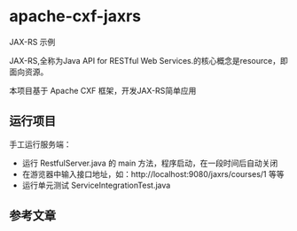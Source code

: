 # apache-cxf-jaxrs

JAX-RS 示例

JAX-RS,全称为Java API for RESTful Web Services.的核心概念是resource，即面向资源。 

本项目基于 Apache CXF 框架，开发JAX-RS简单应用

## 运行项目

手工运行服务端：
* 运行 RestfulServer.java 的 main 方法，程序启动，在一段时间后自动关闭
* 在游览器中输入接口地址，如：http://localhost:9080/jaxrs/courses/1 等等
* 运行单元测试 ServiceIntegrationTest.java

## 参考文章


